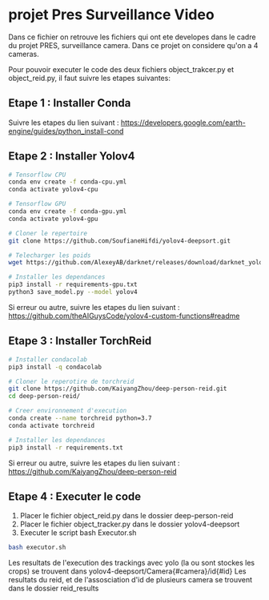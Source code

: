 # projet Pres Surveillance Video

Dans ce fichier on retrouve les fichiers qui ont ete developes dans le cadre du projet PRES, surveillance camera.
Dans ce projet on considere qu'on a 4 cameras.

Pour pouvoir executer le code des deux fichiers object_trakcer.py et object_reid.py, il faut suivre les etapes suivantes:

## Etape 1 : Installer Conda 
Suivre les etapes du lien suivant : https://developers.google.com/earth-engine/guides/python_install-cond

## Etape 2 : Installer Yolov4
```bash
# Tensorflow CPU
conda env create -f conda-cpu.yml
conda activate yolov4-cpu

# Tensorflow GPU
conda env create -f conda-gpu.yml
conda activate yolov4-gpu

# Cloner le repertoire
git clone https://github.com/SoufianeHifdi/yolov4-deepsort.git

# Telecharger les poids 
wget https://github.com/AlexeyAB/darknet/releases/download/darknet_yolo_v3_optimal/yolov4.weights -P data/

# Installer les dependances
pip3 install -r requirements-gpu.txt
python3 save_model.py --model yolov4
```
Si erreur ou autre, suivre les etapes du lien suivant : https://github.com/theAIGuysCode/yolov4-custom-functions#readme

## Etape 3 : Installer TorchReid
```bash
# Installer condacolab
pip3 install -q condacolab

# Cloner le reperotire de torchreid
git clone https://github.com/KaiyangZhou/deep-person-reid.git
cd deep-person-reid/

# Creer environnement d'execution
conda create --name torchreid python=3.7
conda activate torchreid

# Installer les dependances
pip3 install -r requirements.txt
```
Si erreur ou autre, suivre les etapes du lien suivant : https://github.com/KaiyangZhou/deep-person-reid

## Etape 4 : Executer le code
   1) Placer le fichier object_reid.py dans le dossier deep-person-reid
   2) Placer le fichier object_tracker.py dans le dossier yolov4-deepsort
   3) Executer le script bash Executor.sh
```bash
bash executor.sh
```

Les resultats de l'execution des trackings avec yolo (la ou sont stockes les crops) se trouvent dans yolov4-deepsort/Camera{#camera}/id{#id}
Les resultats du reid, et de l'assosciation d'id de plusieurs camera se trouvent dans le dossier reid_results
